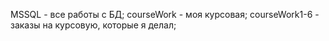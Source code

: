 MSSQL - все работы с БД;
courseWork - моя курсовая; 
courseWork1-6 - заказы на курсовую, которые я делал;
